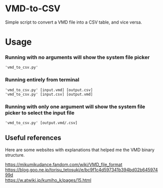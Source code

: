 # VMD-to-CSV
Simple script to convert a VMD file into a CSV table, and vice versa. 

# Usage
### Running with no arguments will show the system file picker  
```
'vmd_to_csv.py'
```

### Running entirely from terminal 
```
'vmd_to_csv.py' [input.vmd] [output.csv]  
'vmd_to_csv.py' [input.csv] [output.vmd]
```

### Running with only one argument will show the system file picker to select the input file  
```
'vmd_to_csv.py' [output.vmd/.csv]  
```

## Useful references
Here are some websites with explanations that helped me the VMD binary structure.  

https://mikumikudance.fandom.com/wiki/VMD_file_format  
https://blog.goo.ne.jp/torisu_tetosuki/e/bc9f1c4d597341b394bd02b64597499d  
https://w.atwiki.jp/kumiho_k/pages/15.html  
